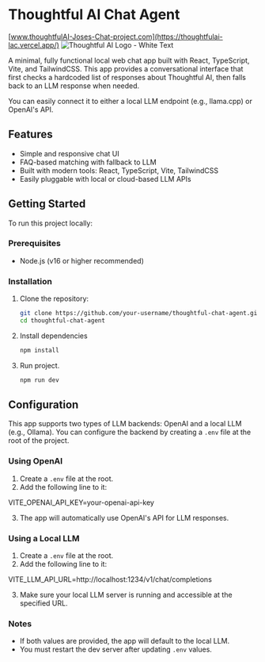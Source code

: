 # Thoughtful AI Chat Agent

[www.thoughtfulAI-Joses-Chat-project.com](https://thoughtfulai-lac.vercel.app/)
![Thoughtful AI Logo - White Text](https://cdn.prod.website-files.com/61d48f7223249177544ef574/664227ada4b7b61c9a64773f_color_T_white_text.svg)






A minimal, fully functional local web chat app built with React, TypeScript, Vite, and TailwindCSS. This app provides a conversational interface that first checks a hardcoded list of responses about Thoughtful AI, then falls back to an LLM response when needed.

You can easily connect it to either a local LLM endpoint (e.g., llama.cpp) or OpenAI's API.

## Features

- Simple and responsive chat UI
- FAQ-based matching with fallback to LLM
- Built with modern tools: React, TypeScript, Vite, TailwindCSS
- Easily pluggable with local or cloud-based LLM APIs

## Getting Started

To run this project locally:

### Prerequisites

- Node.js (v16 or higher recommended)

### Installation

1. Clone the repository:

   ```bash
   git clone https://github.com/your-username/thoughtful-chat-agent.git
   cd thoughtful-chat-agent
2. Install dependencies
   ```bash 
   npm install 
3. Run project.
   ```bash
   npm run dev


## Configuration

This app supports two types of LLM backends: OpenAI and a local LLM (e.g., Ollama). You can configure the backend by creating a `.env` file at the root of the project.

### Using OpenAI

1. Create a `.env` file at the root.
2. Add the following line to it:

VITE_OPENAI_API_KEY=your-openai-api-key

3. The app will automatically use OpenAI's API for LLM responses.

### Using a Local LLM

1. Create a `.env` file at the root.
2. Add the following line to it:

VITE_LLM_API_URL=http://localhost:1234/v1/chat/completions

3. Make sure your local LLM server is running and accessible at the specified URL.

### Notes

- If both values are provided, the app will default to the local LLM.
- You must restart the dev server after updating `.env` values.
